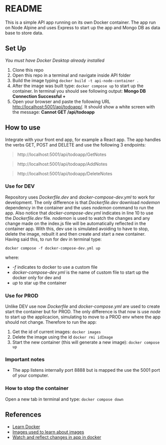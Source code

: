# README

This is a simple API app running on its own Docker container. The app run on Node Alpine and uses Express to start up the app and Mongo DB as data base to store data.

## Set Up

_You must have Docker Desktop already installed_

1. Clone this repo
2. Open this repo in a terminal and navigate inside API folder
3. Build the image typing `docker build -t api-node-container .`
4. After the image was built type: `docker compose up` to start up the container. In terminal you should see following output:
   **Mongo DB Connection Successful +**
5. Open your browser and paste the following URL [http://localhost:5001/api/todoapp/](http://localhost:5001/api/todoapp/). It should show a white screen with the message:
   **Cannot GET /api/todoapp**

## How to use

Integrate with your front end app, for example a React app. The app handles the verbs GET, POST and DELETE and use the following 3 endpoints:

> http://localhost:5001/api/todoapp/GetNotes

> http://localhost:5001/api/todoapp/AddNotes

> http://localhost:5001/api/todoapp/DeleteNotes

### Use for DEV

Repository uses _Dockerfile.dev_ and _docker-compose-dev.yml_ to work for development. The only difference is that _Dockerfile.dev_ download _nodemon_ dependency in the container and the uses _nodemon_ command to run the app. Also notice that _docker-compose-dev.yml_ indicates in line 10 to use the _Dockerfile.dev_ file.
_nodemon_ is used to watch the changes and any change made on the index.js file will be automatically reflected in the container app. With this, dev use is simulated avoiding to have to stop, delete the image, rebuilt it and then create and start a new container.
Having said this, to run for dev in terminal type:

`docker compose -f docker-compose-dev.yml up`

where:

- _-f_ indicates to docker to use a custom file
- _docker-compose-dev.yml_ is the name of custom file to start up the docker only for dev and
- _up_ to star up the container

### Use for PROD

Unlike DEV use now _Dockerfile_ and _docker-compose.yml_ are used to create start the container but for PROD. The only difference is that now is use _node_ to start up the applicacion, simulating to move to a PROD env where the app should not change.
Therefore to run the app:

1. Get the id of current images: `docker images`
2. Delete the image using the id `docker rmi idImage`
3. Start the new container (this will generate a new image): `docker compose up`

### Important notes

- The app listens internally port 8888 but is mapped the use the 5001 port of your computer.

### How to stop the container

Open a new tab in terminal and type:
`docker compose down`

## References

- [Learn Docker](https://www.youtube.com/watch?v=CV_Uf3Dq-EU)
- [Images used to learn about images](https://www.youtube.com/watch?v=pg19Z8LL06w&t=2912s)
- [Watch and reflect changes in app in docker](https://youtu.be/4Dko5W96WHg?si=Z-HCOucrObvj_mLo&t=4959)
